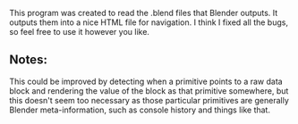 This program was created to read the .blend files that Blender outputs. It outputs them into a nice
HTML file for navigation. I think I fixed all the bugs, so feel free to use it however you like.

Notes:
------
This could be improved by detecting when a primitive points to a raw data block and rendering the value of
the block as that primitive somewhere, but this doesn't seem too necessary as those particular primitives are
generally Blender meta-information, such as console history and things like that. 
